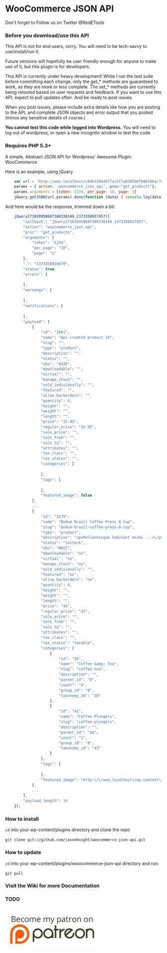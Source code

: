 # WooCommerce JSON API

Don't forget to Follow us on Twitter @RedETools

### Before you download/use this API

This API is not for end users, sorry. You will need to be tech-savvy to use/install/run it.

Future versions will hopefully be user friendly enough for anyone to make 
use of it, but this plugin is for developers.

This API is currently under heavy development! While I run the test suite
before committing each change, only the get_* methods are guaranteed to work,
as they are more or less complete. The set_* methods are currently being retooled
based on user requests and feedback. If you want to use this API, expect to
pull updates often. And be ready to post issues. 

When you post issues, please include extra details like how you are posting to
the API, and complete JSON objects and error output that you posted (minus any 
sensitive details of course.)

**You cannot test this code while logged into Wordpress.** You will need to
log out of wordpress, or open a new incognito window to test the code.

### Requires PHP 5.3+

A simple, Abstract JSON API for Wordpress' Awesome Plugin: WooCommerce

Here is an example, using jQuery

```javascript
    var url = 'http://woo.localhost/c6db13944977ac5f7a8305bbfb06fd6a/?callback=?';
    params = { action: 'woocommerce_json_api', proc:"get_products"};
    params.arguments = {token: 1234, per_page: 10, page: 1}
    jQuery.getJSON(url,params).done(function (data) { console.log(data);});
```

And here would be the response, trimmed down a bit:

```javascript
    jQuery171020958687388338149_1373358917457({
        "callback": "jQuery171020958687388338149_1373358917457",
        "action": "woocommerce_json_api",
        "proc": "get_products",
        "arguments": {
            "token": "1234",
            "per_page": "10",
            "page": "1"
        },
        "_": "1373358924670",
        "status": true,
        "errors": [

        ],
        "warnings": [

        ],
        "notifications": [

        ],
        "payload": [
            {
                "id": "1461",
                "name": "Api created product 14",
                "slug": "",
                "type": "product",
                "description": "",
                "status": "",
                "sku": "A349",
                "downloadable": "",
                "virtual": "",
                "manage_stock": "",
                "sold_individually": "",
                "featured": "",
                "allow_backorders": "",
                "quantity": 0,
                "height": "",
                "weight": "",
                "length": "",
                "price": "15.95",
                "regular_price": "15.95",
                "sale_price": "",
                "sale_from": "",
                "sale_to": "",
                "attributes": "",
                "tax_class": "",
                "tax_status": "",
                "categories": [

                ],
                "tags": [

                ],
                "featured_image": false
            },
            ...
            {
                "id": "1279",
                "name": "Bodum Brazil Coffee Press 8 Cup",
                "slug": "bodum-brazil-coffee-press-8-cup",
                "type": "product",
                "description": "<p>Pellentesque habitant morbi ...<\/p>",
                "status": "instock",
                "sku": "W027",
                "downloadable": "no",
                "virtual": "no",
                "manage_stock": "no",
                "sold_individually": "",
                "featured": "no",
                "allow_backorders": "no",
                "quantity": 0,
                "height": "",
                "weight": "",
                "length": "",
                "price": "43",
                "regular_price": "43",
                "sale_price": "",
                "sale_from": "",
                "sale_to": "",
                "attributes": "",
                "tax_class": "",
                "tax_status": "taxable",
                "categories": [
                    {
                        "id": "26",
                        "name": "Coffee &amp; Tea",
                        "slug": "coffee-tea",
                        "description": "",
                        "parent_id": "0",
                        "count": "4",
                        "group_id": "0",
                        "taxonomy_id": "28"
                    },
                    {
                        "id": "41",
                        "name": "Coffee Plungers",
                        "slug": "coffee-plungers",
                        "description": "",
                        "parent_id": "26",
                        "count": "1",
                        "group_id": "0",
                        "taxonomy_id": "43"
                    }
                ],
                "tags": [

                ],
                "featured_image": "http:\/\/woo.localhost\/wp-content\/uploads\/2012\/12\/Bodum-Coffee-Press-1.jpg"
            },
            ...
        ],
        "payload_length": 10
    });
```

### How to install

`cd` into your wp-content/plugins directory and clone the repo

`git clone git://github.com/jasonknight/woocommerce-json-api.git`

### How to update

`cd` into your wp-content/plugins/woocommerce-json-api directory and run:

`git pull`

### Visit the Wiki for more Documentation

### TODO
[![Become A Patron](https://github.com/jasonknight/gobay/raw/master/assets/patreon.png)](https://www.patreon.com/user?u=4141497)
